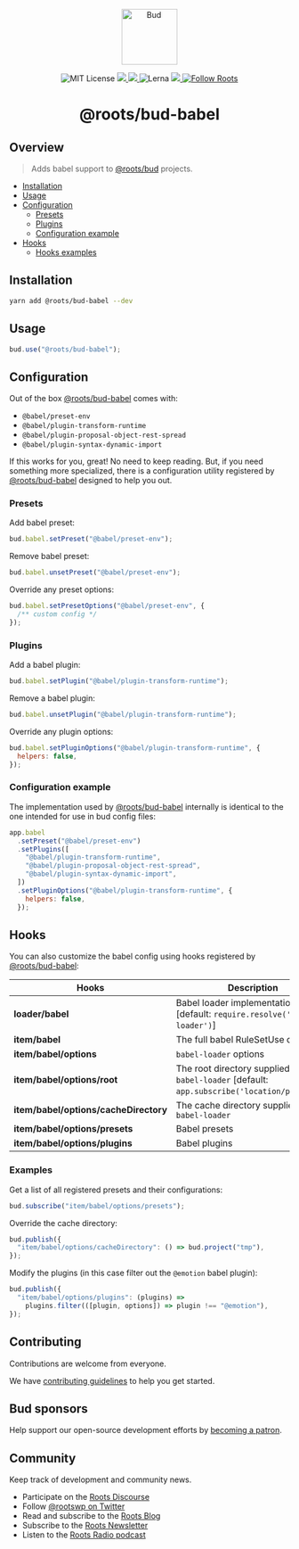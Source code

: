 <p align="center">
  <img alt="Bud" src="https://cdn.roots.io/app/uploads/logo-bud.svg" height="100">
</p>

<p align="center">
  <img alt="MIT License" src="https://img.shields.io/github/license/roots/bud?color=%23525ddc&style=flat-square">
  <a href="https://www.npmjs.com/package/@roots/bud-babel">
    <img src="https://img.shields.io/npm/v/@roots/bud-babel.svg?color=%23525ddc&style=flat-square" />
  </a>
  <a href="https://codeclimate.com/github/roots/bud-support/maintainability">
    <img src="https://img.shields.io/codeclimate/maintainability/roots/bud-support?color=%23525ddc&style=flat-square" />
  </a>
  <img alt="Lerna" src="https://img.shields.io/github/lerna-json/v/roots/bud?color=%23525ddc&style=flat-square">
  <a href="Typescript" src="https://github.com/roots/bud/tree/stable/typings">
    <img src="https://img.shields.io/badge/typings-%40roots%2Fbud--typings-%23525ddc" />
  </a>
  <a href="https://twitter.com/rootswp">
    <img alt="Follow Roots" src="https://img.shields.io/twitter/follow/rootswp.svg?color=%23525ddc&style=flat-square" />
  </a>
</p>

<h1 align="center">
  <strong>@roots/bud-babel</strong>
</h1>

## Overview

> Adds babel support to [@roots/bud](https://github.com/roots/bud/tree/stable/README.md) projects.

- [Installation](#Installation)
- [Usage](#usage)
- [Configuration](#configuration)
  - [Presets](#presets)
  - [Plugins](#plugins)
  - [Configuration example](#configuration-example)
- [Hooks](#hooks)
  - [Hooks examples](#Examples)

## Installation

```sh
yarn add @roots/bud-babel --dev
```

## Usage

```js
bud.use("@roots/bud-babel");
```

## Configuration

Out of the box [@roots/bud-babel](https://github.com/roots/bud/tree/stable/packages/@roots/bud-babel) comes with:

- `@babel/preset-env`
- `@babel/plugin-transform-runtime`
- `@babel/plugin-proposal-object-rest-spread`
- `@babel/plugin-syntax-dynamic-import`

If this works for you, great! No need to keep reading. But, if you need something more specialized, there is a configuration utility registered by [@roots/bud-babel](https://github.com/roots/bud/tree/stable/packages/@roots/bud-babel) designed to help you out.

### Presets

Add babel preset:

```js
bud.babel.setPreset("@babel/preset-env");
```

Remove babel preset:

```js
bud.babel.unsetPreset("@babel/preset-env");
```

Override any preset options:

```js
bud.babel.setPresetOptions("@babel/preset-env", {
  /** custom config */
});
```

### Plugins

Add a babel plugin:

```js
bud.babel.setPlugin("@babel/plugin-transform-runtime");
```

Remove a babel plugin:

```js
bud.babel.unsetPlugin("@babel/plugin-transform-runtime");
```

Override any plugin options:

```js
bud.babel.setPluginOptions("@babel/plugin-transform-runtime", {
  helpers: false,
});
```

### Configuration example

The implementation used by [@roots/bud-babel](https://github.com/roots/bud/tree/stable/packages/@roots/bud-babel) internally is identical to the one intended for use in bud config files:

```js
app.babel
  .setPreset("@babel/preset-env")
  .setPlugins([
    "@babel/plugin-transform-runtime",
    "@babel/plugin-proposal-object-rest-spread",
    "@babel/plugin-syntax-dynamic-import",
  ])
  .setPluginOptions("@babel/plugin-transform-runtime", {
    helpers: false,
  });
```

## Hooks

You can also customize the babel config using hooks registered by [@roots/bud-babel](https://github.com/roots/bud/tree/stable/packages/@roots/bud-babel):

| Hooks                                 | Description                                                                                  |
| ------------------------------------- | -------------------------------------------------------------------------------------------- |
| **loader/babel**                      | Babel loader implementation [default: `require.resolve('babel-loader')`]                     |
| **item/babel**                        | The full babel RuleSetUse definition                                                         |
| **item/babel/options**                | `babel-loader` options                                                                       |
| **item/babel/options/root**           | The root directory supplied to `babel-loader` [default: `app.subscribe('location/project')`] |
| **item/babel/options/cacheDirectory** | The cache directory supplied to `babel-loader`                                               |
| **item/babel/options/presets**        | Babel presets                                                                                |
| **item/babel/options/plugins**        | Babel plugins                                                                                |

### Examples

Get a list of all registered presets and their configurations:

```js
bud.subscribe("item/babel/options/presets");
```

Override the cache directory:

```js
bud.publish({
  "item/babel/options/cacheDirectory": () => bud.project("tmp"),
});
```

Modify the plugins (in this case filter out the `@emotion` babel plugin):

```js
bud.publish({
  "item/babel/options/plugins": (plugins) =>
    plugins.filter(([plugin, options]) => plugin !== "@emotion"),
});
```

## Contributing

Contributions are welcome from everyone.

We have [contributing guidelines](https://github.com/roots/guidelines/blob/master/CONTRIBUTING.md) to help you get started.

## Bud sponsors

Help support our open-source development efforts by [becoming a patron](https://www.patreon.com/rootsdev).

## Community

Keep track of development and community news.

- Participate on the [Roots Discourse](https://discourse.roots.io/)
- Follow [@rootswp on Twitter](https://twitter.com/rootswp)
- Read and subscribe to the [Roots Blog](https://roots.io/blog/)
- Subscribe to the [Roots Newsletter](https://roots.io/subscribe/)
- Listen to the [Roots Radio podcast](https://roots.io/podcast/)

